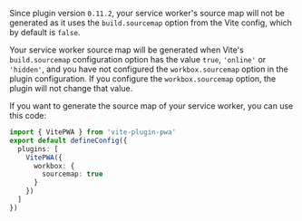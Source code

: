 Since plugin version `0.11.2`, your service worker's source map will not be generated as it uses the `build.sourcemap` 
option from the Vite config, which by default is `false`.

Your service worker source map will be generated when Vite's `build.sourcemap` configuration option has the value 
`true`,  `'online'` or `'hidden'`, and you have not configured the `workbox.sourcemap` option in the plugin 
configuration.  If you configure the `workbox.sourcemap` option, the plugin will not change that value.

If you want to generate the source map of your service worker, you can use this code:

```ts
import { VitePWA } from 'vite-plugin-pwa'
export default defineConfig({
  plugins: [
    VitePWA({
      workbox: {
        sourcemap: true  
      }  
    })
  ]    
})
```

